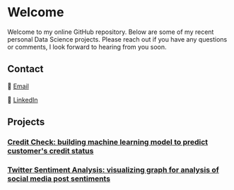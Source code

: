 # Welcome

Welcome to my online GitHub repository. Below are some of my recent personal Data Science projects. Please reach out if you have any questions or comments, I look forward to hearing from you soon.

## Contact

:e-mail: [Email](hernandezjp01@gmail.com)

:link: [LinkedIn](https://www.linkedin.com/)

## Projects

### [Credit Check: building machine learning model to predict customer's credit status](https://github.com/JonP-HN/Data-Science-projects/tree/master/Credit%20Check)

### [Twitter Sentiment Analysis: visualizing graph for analysis of social media post sentiments](https://github.com/JonP-HN/Data-Science-projects/tree/master/Twitter%20Sentiment%20Analysis)
